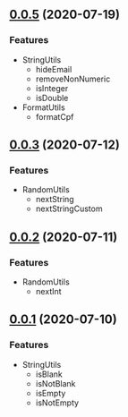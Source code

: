 ## [0.0.5](https://github.com/4us-dev/4us-utils/compare/v0.0.3...v0.0.5) (2020-07-19)

### Features

- StringUtils
  - hideEmail
  - removeNonNumeric
  - isInteger
  - isDouble
- FormatUtils
  - formatCpf

## [0.0.3](https://github.com/4us-dev/4us-utils/compare/v0.0.2...v0.0.3) (2020-07-12)

### Features

- RandomUtils
  - nextString
  - nextStringCustom

## [0.0.2](https://github.com/4us-dev/4us-utils/compare/v0.0.1...v0.0.2) (2020-07-11)

### Features

- RandomUtils
  - nextInt

## [0.0.1](https://github.com/4us-dev/4us-utils/compare/v0.0.0...v0.0.1) (2020-07-10)

### Features

- StringUtils
  - isBlank
  - isNotBlank
  - isEmpty
  - isNotEmpty
